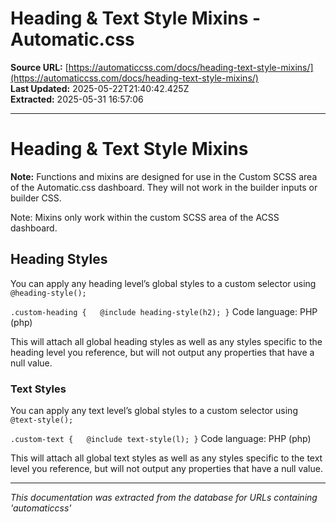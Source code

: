 # Heading & Text Style Mixins - Automatic.css

**Source URL:** [https://automaticcss.com/docs/heading-text-style-mixins/](https://automaticcss.com/docs/heading-text-style-mixins/)  
**Last Updated:** 2025-05-22T21:40:42.425Z  
**Extracted:** 2025-05-31 16:57:06

---

# Heading & Text Style Mixins

**Note:** Functions and mixins are designed for use in the Custom SCSS area of the Automatic.css dashboard. They will not work in the builder inputs or builder CSS.

Note: Mixins only work within the custom SCSS area of the ACSS dashboard.

## Heading Styles

You can apply any heading level’s global styles to a custom selector using `@heading-style();`

`.custom-heading {   @include heading-style(h2); }`
Code language: PHP (php)

This will attach all global heading styles as well as any styles specific to the heading level you reference, but will not output any properties that have a null value.

### Text Styles

You can apply any text level’s global styles to a custom selector using `@text-style();`

`.custom-text {   @include text-style(l); }`
Code language: PHP (php)

This will attach all global text styles as well as any styles specific to the text level you reference, but will not output any properties that have a null value.

---

*This documentation was extracted from the database for URLs containing 'automaticcss'*
